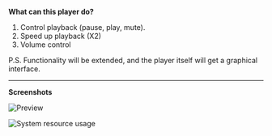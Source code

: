 **What can this player do?**

1. Control playback (pause, play, mute).
2. Speed up playback (X2)
3. Volume control

P.S. Functionality will be extended, and the player itself will get a graphical interface.

---

**Screenshots**

![Preview](Git/SPlayer/screenshots/example.png)

![System resource usage](Git/SPlayer/screenshots/system_resource_usage.png)